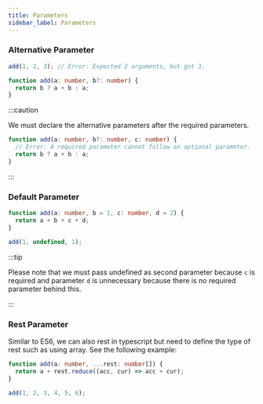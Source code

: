 ```yaml
---
title: Parameters
sidebar_label: Parameters
---
```


### Alternative Parameter

```ts
add(1, 2, 3); // Error: Expected 2 arguments, but got 3.
```

```ts
function add(a: number, b?: number) {
  return b ? a + b : a;
}
```

:::caution

We must declare the alternative parameters after the required parameters.

```ts
function add(a: number, b?: number, c: number) {
  // Error: A required parameter cannot follow an optional parameter.
  return b ? a + b : a;
}
```

:::

### Default Parameter

```ts
function add(a: number, b = 1, c: number, d = 2) {
  return a + b + c + d;
}

add(1, undefined, 1);
```

:::tip

Please note that we must pass undefined as second parameter because `c` is required and parameter `d` is unnecessary because there is no required parameter behind this.

:::

### Rest Parameter

Similar to ES6, we can also rest in typescript but need to define the type of rest such as using array. See the following example:

```ts
function add(a: number, ...rest: number[]) {
  return a + rest.reduce((acc, cur) => acc + cur);
}

add(1, 2, 3, 4, 5, 6);
```
